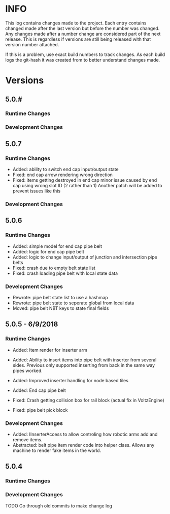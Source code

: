 # INFO
This log contains changes made to the project. Each entry contains changed made after the last version but before the number was changed. Any changes made after a number change are considered part of the next release. This is regardless if versions are still being released with that version number attached. 

If this is a problem, use exact build numbers to track changes. As each build logs the git-hash it was created from to better understand changes made.

# Versions
## 5.0.#
### Runtime Changes
### Development Changes

## 5.0.7
### Runtime Changes
* Added: ability to switch end cap input/output state
* Fixed: end cap arrow rendering wrong direction
* Fixed: items getting destroyed in end cap
            minor issue caused by end cap using wrong slot ID (2 rather than 1)
            Another patch will be added to prevent issues like this

### Development Changes

## 5.0.6
### Runtime Changes
* Added: simple model for end cap pipe belt
* Added: logic for end cap pipe belt
* Added: logic to change input/output of junction and intersection pipe belts
* Fixed: crash due to empty belt state list
* Fixed: crash loading pipe belt with local state data


### Development Changes
* Rewrote: pipe belt state list to use a hashmap
* Rewrote: pipe belt state to seperate global from local data
* Moved: pipe belt NBT keys to state final fields


## 5.0.5 - 6/9/2018
### Runtime Changes
* Added: Item render for inserter arm
* Added: Ability to insert items into pipe belt with inserter from several sides.
         Previous only supported inserting from back in the same way pipes worked.
* Added: Improved inserter handling for node based tiles
* Added: End cap pipe belt 

* Fixed: Crash getting collision box for rail block (actual fix in VoltzEngine)
* Fixed: pipe belt pick block

### Development Changes
* Added: IInserterAccess to allow controling how robotic arms add and remove items.
* Abstracted: belt pipe item render code into helper class. Allows any machine to render fake items in the world.


## 5.0.4
### Runtime Changes
### Development Changes
TODO Go through old commits to make change log


